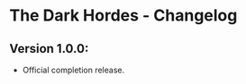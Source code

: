 The Dark Hordes - Changelog
===========================

Version 1.0.0:
--------------
* Official completion release.

